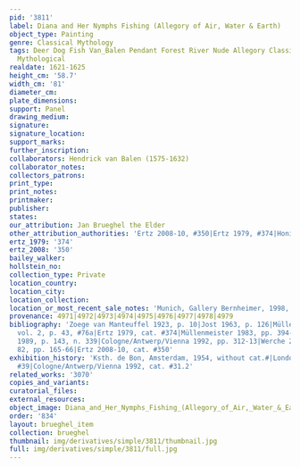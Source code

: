 ```yaml
---
pid: '3811'
label: Diana and Her Nymphs Fishing (Allegory of Air, Water & Earth)
object_type: Painting
genre: Classical Mythology
tags: Deer Dog Fish Van_Balen Pendant Forest River Nude Allegory Classical History
  Mythological
realdate: 1621-1625
height_cm: '58.7'
width_cm: '81'
diameter_cm: 
plate_dimensions: 
support: Panel
drawing_medium: 
signature: 
signature_location: 
support_marks: 
further_inscription: 
collaborators: Hendrick van Balen (1575-1632)
collaborator_notes: 
collectors_patrons: 
print_type: 
print_notes: 
printmaker: 
publisher: 
states: 
our_attribution: Jan Brueghel the Elder
other_attribution_authorities: 'Ertz 2008-10, #350|Ertz 1979, #374|Honig database'
ertz_1979: '374'
ertz_2008: '350'
bailey_walker: 
hollstein_no: 
collection_type: Private
location_country: 
location_city: 
location_collection: 
location_or_most_recent_sale_notes: 'Munich, Gallery Bernheimer, 1998, cat. #7'
provenance: 4971|4972|4973|4974|4975|4976|4977|4978|4979
bibliography: 'Zoege van Manteuffel 1923, p. 10|Jost 1963, p. 126|Müllenmeister 1978,
  vol. 2, p. 43, #76a|Ertz 1979, cat. #374|Müllenmeister 1983, pp. 394-95, fig.s 1-3|Robels
  1989, p. 143, n. 339|Cologne/Antwerp/Vienna 1992, pp. 312-13|Werche 2004, cat. #A
  82, pp. 165-66|Ertz 2008-10, cat. #350'
exhibition_history: 'Ksth. de Bon, Amsterdam, 1954, without cat.#|London 1979, cat.
  #39|Cologne/Antwerp/Vienna 1992, cat. #31.2'
related_works: '3070'
copies_and_variants: 
curatorial_files: 
external_resources: 
object_image: Diana_and_Her_Nymphs_Fishing_(Allegory_of_Air,_Water_&_Earth).png
order: '834'
layout: brueghel_item
collection: brueghel
thumbnail: img/derivatives/simple/3811/thumbnail.jpg
full: img/derivatives/simple/3811/full.jpg
---
```

